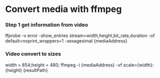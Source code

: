 # Convert media with ffmpeg

### Step 1 get information from video
ffprobe -v error -show_entries stream=width,height,bit_rate,duration -of default=noprint_wrappers=1 -sexagesimal {mediaAddress}

### Video convert to sizes
width = 854;height = 480;
ffmpeg -i {mediaAddress} -vf scale={width}:{height} {resultPath}

